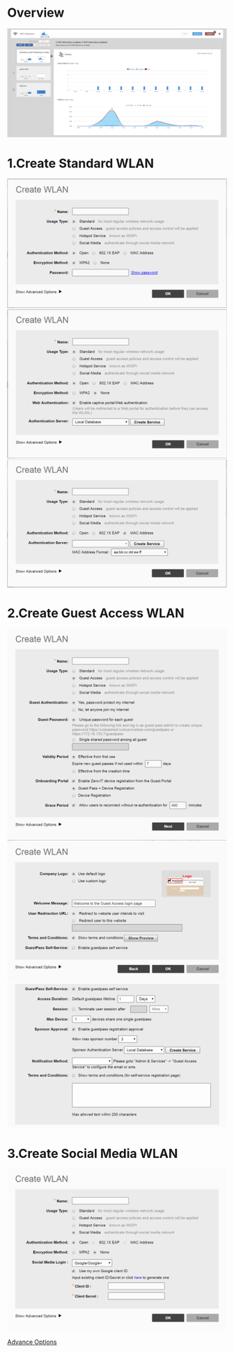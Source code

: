 Overview
======
![image](https://github.com/greatsharp/Unleashed/blob/master/web/wlan/overview.png)

1.Create Standard WLAN
======
![image](https://github.com/greatsharp/Unleashed/blob/master/web/wlan/open_wpa2.png)
![image](https://github.com/greatsharp/Unleashed/blob/master/web/wlan/open_webauth.png)
![image](https://github.com/greatsharp/Unleashed/blob/master/web/wlan/mac_auth.png)

2.Create Guest Access WLAN
======
![image](https://github.com/greatsharp/Unleashed/blob/master/web/wlan/guestaccess_wlan_1.png)
![image](https://github.com/greatsharp/Unleashed/blob/master/web/wlan/guestaccess_wlan_2.png)
![image](https://github.com/greatsharp/Unleashed/blob/master/web/wlan/guestaccess_wlan_selfservice.png)

3.Create Social Media WLAN
======
![image](https://github.com/greatsharp/Unleashed/blob/master/web/wlan/SocialMedia_wlan.png)

[Advance Options](https://github.com/greatsharp/Unleashed/tree/master/web/wlan/advance_options)
